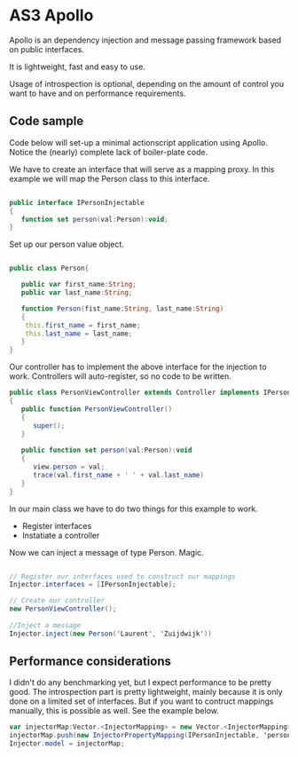 AS3 Apollo
==========

Apollo is an dependency injection and message passing framework based on public interfaces. 

It is lightweight, fast and easy to use. 

Usage of introspection is optional, depending on the amount of control you want to have and on performance requirements.

Code sample
-----------

Code below will set-up a minimal actionscript application using Apollo. Notice the (nearly) complete lack of boiler-plate code. 

We have to create an interface that will serve as a mapping proxy. In this example we will map the Person class to this interface.

```actionscript

public interface IPersonInjectable
{
   function set person(val:Person):void;
}
``` 

Set up our person value object.

```actionscript

public class Person{

   public var first_name:String;
   public var last_name:String;

   function Person(fist_name:String, last_name:String)
   {
	this.first_name = first_name;
	this.last_name = last_name;
   }
}

```

Our controller has to implement the above interface for the injection to work. Controllers will auto-register, so no code to be written.

```actionscript
public class PersonViewController extends Controller implements IPersonInjectable
{
   public function PersonViewController() 
   {
      super();
   }
 
   public function set person(val:Person):void
   {
      view.person = val;
      trace(val.first_name + ' ' + val.last_name)
   }
}
```

In our main class we have to do two things for this example to work.
- Register interfaces
- Instatiate a controller

Now we can inject a message of type Person. Magic.

```actionscript

// Register our interfaces used to construct our mappings
Injector.interfaces = [IPersonInjectable];

// Create our controller
new PersonViewController();
 
//Inject a message
Injector.inject(new Person('Laurent', 'Zuijdwijk'))
```
Performance considerations
--------------------------

I didn't do any benchmarking yet, but I expect performance to be pretty good. The introspection part is pretty lightweight, mainly because it is only done on a limited set of interfaces. But if you want to contruct mappings manually, this is possible as well. See the example below. 

```actionscript
var injectorMap:Vector.<InjectorMapping> = new Vector.<InjectorMapping>();
injectorMap.push(new InjectorPropertyMapping(IPersonInjectable, 'person', Person));
Injector.model = injectorMap;
```
